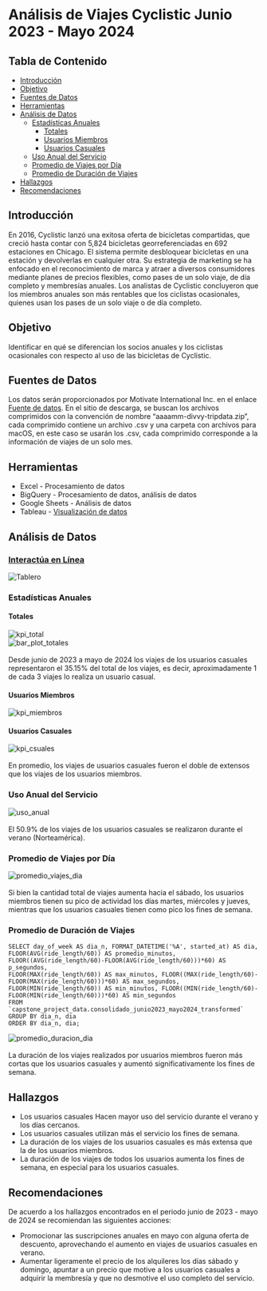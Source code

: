 # Análisis de Viajes Cyclistic Junio 2023 - Mayo 2024



## Tabla de Contenido
- [Introducción](#introducción)
- [Objetivo](#objetivo)
- [Fuentes de Datos](#fuentes-de-datos)
- [Herramientas](#herramientas)
- [Análisis de Datos](#análisis-de-datos)
  - [Estadísticas Anuales](#estadísticas-anuales)
    - [Totales](#totales)
    - [Usuarios Miembros](#usuarios-miembros)
    - [Usuarios Casuales](#usuarios-casuales)
  - [Uso Anual del Servicio](#uso-anual-del-servicio)
  - [Promedio de Viajes por Día](#promedio-de-viajes-por-día)
  - [Promedio de Duración de Viajes](#promedio-de-duración-de-viajes)
- [Hallazgos](#hallazgos)
- [Recomendaciones](#recomendaciones)

## Introducción
En 2016, Cyclistic lanzó una exitosa oferta de bicicletas compartidas, que creció hasta contar con 5,824 bicicletas georreferenciadas en 692 estaciones en Chicago. El sistema permite desbloquear bicicletas en una estación y devolverlas en cualquier otra. Su estrategia de marketing se ha enfocado en el reconocimiento de marca y atraer a diversos consumidores mediante planes de precios flexibles, como pases de un solo viaje, de día completo y membresías anuales. Los analistas de Cyclistic concluyeron que los miembros anuales son más rentables que los ciclistas ocasionales, quienes usan los pases de un solo viaje o de día completo.

## Objetivo
Identificar en qué se diferencian los socios anuales y los ciclistas ocasionales con respecto al uso de las bicicletas de Cyclistic.
## Fuentes de Datos
Los datos serán proporcionados por Motivate International Inc. en el enlace [Fuente de datos](https://divvy-tripdata.s3.amazonaws.com/index.html).
En el sitio de descarga, se buscan los archivos comprimidos con la convención de nombre “aaaamm-divvy-tripdata.zip”, cada comprimido contiene un archivo .csv y una carpeta con archivos para macOS, en este caso se usarán los .csv, cada comprimido corresponde a la información de viajes de un solo mes.

## Herramientas
- Excel - Procesamiento de datos
- BigQuery - Procesamiento de datos, análisis de datos
- Google Sheets - Análisis de datos
- Tableau - [Visualización de datos](https://public.tableau.com/app/profile/luis.mart.nez1450/viz/GooglecapstoneprojectCyclistic/Dashboard1)

## Análisis de Datos

### [Interactúa en Línea](https://public.tableau.com/app/profile/luis.mart.nez1450/viz/GooglecapstoneprojectCyclistic/Dashboard1)
![Tablero](https://github.com/Schiavi13/Proyecto-Final-Google-Cyclistic/blob/main/Assets/Imagenes/viz_tablero.png)

### Estadísticas Anuales

#### Totales
![kpi_total](https://github.com/Schiavi13/Proyecto-Final-Google-Cyclistic/blob/main/Assets/Imagenes/viz_kpi_total.png)
<br/>
![bar_plot_totales](https://github.com/Schiavi13/Proyecto-Final-Google-Cyclistic/blob/main/Assets/Imagenes/viz_cantiad_total_viajes_tipo_usuario.png)
<br/>
<br/>
Desde junio de 2023 a mayo de 2024 los viajes de los usuarios casuales representaron el 35.15% del total de los viajes, es decir, aproximadamente 1 de cada 3 viajes lo realiza un usuario casual.

#### Usuarios Miembros
![kpi_miembros](https://github.com/Schiavi13/Proyecto-Final-Google-Cyclistic/blob/main/Assets/Imagenes/viz_kpi_miembros.png)

#### Usuarios Casuales
![kpi_csuales](https://github.com/Schiavi13/Proyecto-Final-Google-Cyclistic/blob/main/Assets/Imagenes/viz_kpi_casuales.png)
<br/>
<br/>
En promedio, los viajes de usuarios casuales fueron el doble de extensos que los viajes de los usuarios miembros.

### Uso Anual del Servicio
![uso_anual](https://github.com/Schiavi13/Proyecto-Final-Google-Cyclistic/blob/main/Assets/Imagenes/viz_cantidad_viajes_fecha_tipo_usuario.png)
<br/>
<br/>
El 50.9% de los viajes de los usuarios casuales se realizaron durante el verano (Norteamérica).

### Promedio de Viajes por Día
![promedio_viajes_dia](https://github.com/Schiavi13/Proyecto-Final-Google-Cyclistic/blob/main/Assets/Imagenes/viz_promedio_viajes_dia_tipo_usuario.png)
<br/>
<br/>
Si bien la cantidad total de viajes aumenta hacia el sábado, los usuarios miembros tienen su pico de actividad los días martes, miércoles y jueves, mientras que los usuarios casuales tienen como pico los fines de semana.

### Promedio de Duración de Viajes
```
SELECT day_of_week AS dia_n, FORMAT_DATETIME('%A', started_at) AS dia,
FLOOR(AVG(ride_length/60)) AS promedio_minutos, FLOOR((AVG(ride_length/60)-FLOOR(AVG(ride_length/60)))*60) AS p_segundos,
FLOOR(MAX(ride_length/60)) AS max_minutos, FLOOR((MAX(ride_length/60)-FLOOR(MAX(ride_length/60)))*60) AS max_segundos, 
FLOOR(MIN(ride_length/60)) AS min_minutos, FLOOR((MIN(ride_length/60)-FLOOR(MIN(ride_length/60)))*60) AS min_segundos
FROM `capstone_project_data.consolidado_junio2023_mayo2024_transformed`
GROUP BY dia_n, dia
ORDER BY dia_n, dia;
```
![promedio_duracion_dia](https://github.com/Schiavi13/Proyecto-Final-Google-Cyclistic/blob/main/Assets/Imagenes/viz_duracion_promedio_dia_tipo_usuario.png)
<br/>
<br/>
La duración de los viajes realizados por usuarios miembros fueron más cortas que los usuarios casuales y aumentó significativamente los fines de semana.

## Hallazgos
- Los usuarios casuales Hacen mayor uso del servicio durante el verano y los días cercanos.
- Los usuarios casuales utilizan más el servicio los fines de semana.
- La duración de los viajes de los usuarios casuales es más extensa que la de los usuarios miembros.
- La duración de los viajes de todos los usuarios aumenta los fines de semana, en especial para los usuarios casuales.

## Recomendaciones
De acuerdo a los hallazgos encontrados en el periodo junio de 2023 - mayo de 2024 se recomiendan las siguientes acciones:
- Promocionar las suscripciones anuales en mayo con alguna oferta de descuento, aprovechando el aumento en viajes de usuarios casuales en verano.
- Aumentar ligeramente el precio de los alquileres los días sábado y domingo, apuntar a un precio que motive a los usuarios casuales a adquirir la membresía y que no desmotive el uso completo del servicio.

